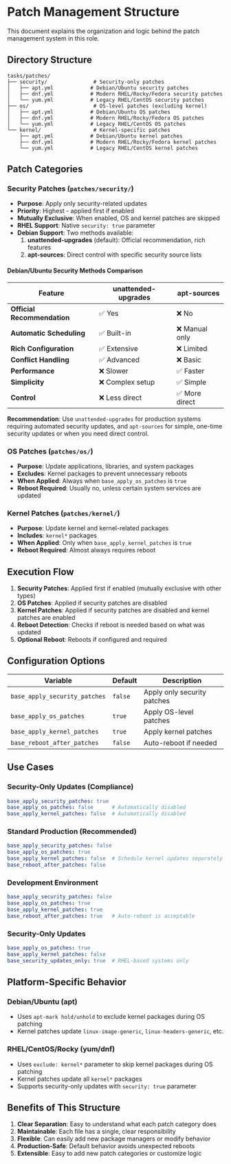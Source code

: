 # Patch Management Structure

This document explains the organization and logic behind the patch management system in this role.

## Directory Structure

```
tasks/patches/
├── security/               # Security-only patches
│   ├── apt.yml            # Debian/Ubuntu security patches
│   ├── dnf.yml            # Modern RHEL/Rocky/Fedora security patches
│   └── yum.yml            # Legacy RHEL/CentOS security patches
├── os/                     # OS-level patches (excluding kernel)
│   ├── apt.yml            # Debian/Ubuntu OS patches
│   ├── dnf.yml            # Modern RHEL/Rocky/Fedora OS patches
│   └── yum.yml            # Legacy RHEL/CentOS OS patches
└── kernel/                 # Kernel-specific patches
    ├── apt.yml            # Debian/Ubuntu kernel patches
    ├── dnf.yml            # Modern RHEL/Rocky/Fedora kernel patches
    └── yum.yml            # Legacy RHEL/CentOS kernel patches
```

## Patch Categories

### Security Patches (`patches/security/`)
- **Purpose**: Apply only security-related updates
- **Priority**: Highest - applied first if enabled
- **Mutually Exclusive**: When enabled, OS and kernel patches are skipped
- **RHEL Support**: Native `security: true` parameter
- **Debian Support**: Two methods available:
  1. **unattended-upgrades** (default): Official recommendation, rich features
  2. **apt-sources**: Direct control with specific security source lists

#### Debian/Ubuntu Security Methods Comparison

| Feature | unattended-upgrades | apt-sources |
|---------|-------------------|-------------|
| **Official Recommendation** | ✅ Yes | ❌ No |
| **Automatic Scheduling** | ✅ Built-in | ❌ Manual only |
| **Rich Configuration** | ✅ Extensive | ❌ Limited |
| **Conflict Handling** | ✅ Advanced | ❌ Basic |
| **Performance** | ❌ Slower | ✅ Faster |
| **Simplicity** | ❌ Complex setup | ✅ Simple |
| **Control** | ❌ Less direct | ✅ More direct |

**Recommendation**: Use `unattended-upgrades` for production systems requiring automated security updates, and `apt-sources` for simple, one-time security updates or when you need direct control.

### OS Patches (`patches/os/`)
- **Purpose**: Update applications, libraries, and system packages
- **Excludes**: Kernel packages to prevent unnecessary reboots
- **When Applied**: Always when `base_apply_os_patches` is `true`
- **Reboot Required**: Usually no, unless certain system services are updated

### Kernel Patches (`patches/kernel/`)
- **Purpose**: Update kernel and kernel-related packages
- **Includes**: `kernel*` packages
- **When Applied**: Only when `base_apply_kernel_patches` is `true`
- **Reboot Required**: Almost always requires reboot

## Execution Flow

1. **Security Patches**: Applied first if enabled (mutually exclusive with other types)
2. **OS Patches**: Applied if security patches are disabled
3. **Kernel Patches**: Applied if security patches are disabled and kernel patches are enabled
4. **Reboot Detection**: Checks if reboot is needed based on what was updated
5. **Optional Reboot**: Reboots if configured and required

## Configuration Options

| Variable | Default | Description |
|----------|---------|-------------|
| `base_apply_security_patches` | `false` | Apply only security patches |
| `base_apply_os_patches` | `true` | Apply OS-level patches |
| `base_apply_kernel_patches` | `true` | Apply kernel patches |
| `base_reboot_after_patches` | `false` | Auto-reboot if needed |

## Use Cases

### Security-Only Updates (Compliance)
```yaml
base_apply_security_patches: true
base_apply_os_patches: false      # Automatically disabled
base_apply_kernel_patches: false  # Automatically disabled
```

### Standard Production (Recommended)
```yaml
base_apply_security_patches: false
base_apply_os_patches: true
base_apply_kernel_patches: false  # Schedule kernel updates separately
base_reboot_after_patches: false
```

### Development Environment
```yaml
base_apply_security_patches: false
base_apply_os_patches: true
base_apply_kernel_patches: true
base_reboot_after_patches: true   # Auto-reboot is acceptable
```

### Security-Only Updates
```yaml
base_apply_os_patches: true
base_apply_kernel_patches: false
base_security_updates_only: true  # RHEL-based systems only
```

## Platform-Specific Behavior

### Debian/Ubuntu (apt)
- Uses `apt-mark hold/unhold` to exclude kernel packages during OS patching
- Kernel patches update `linux-image-generic`, `linux-headers-generic`, etc.

### RHEL/CentOS/Rocky (yum/dnf)
- Uses `exclude: kernel*` parameter to skip kernel packages during OS patching
- Kernel patches update all `kernel*` packages
- Supports security-only updates with `security: true` parameter

## Benefits of This Structure

1. **Clear Separation**: Easy to understand what each patch category does
2. **Maintainable**: Each file has a single, clear responsibility
3. **Flexible**: Can easily add new package managers or modify behavior
4. **Production-Safe**: Default behavior avoids unexpected reboots
5. **Extensible**: Easy to add new patch categories or customize logic
